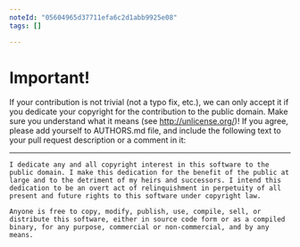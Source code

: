 ```yaml
---
noteId: "05604965d37711efa6c2d1abb9925e08"
tags: []

---
```


# Important!

If your contribution is not trivial (not a typo fix, etc.), we can only accept
it if you dedicate your copyright for the contribution to the public domain.
Make sure you understand what it means (see http://unlicense.org/)! If you
agree, please add yourself to AUTHORS.md file, and include the following text
to your pull request description or a comment in it:

------------------------------------------------------------------------------

    I dedicate any and all copyright interest in this software to the
    public domain. I make this dedication for the benefit of the public at
    large and to the detriment of my heirs and successors. I intend this
    dedication to be an overt act of relinquishment in perpetuity of all
    present and future rights to this software under copyright law.

    Anyone is free to copy, modify, publish, use, compile, sell, or
    distribute this software, either in source code form or as a compiled
    binary, for any purpose, commercial or non-commercial, and by any
    means.
